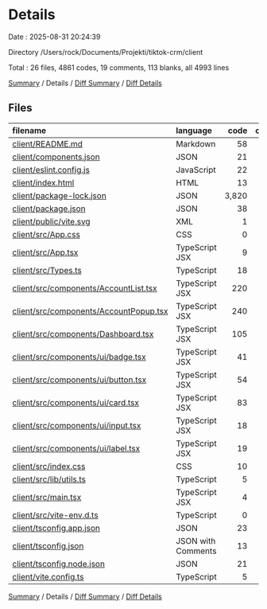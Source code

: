 # Details

Date : 2025-08-31 20:24:39

Directory /Users/rock/Documents/Projekti/tiktok-crm/client

Total : 26 files,  4861 codes, 19 comments, 113 blanks, all 4993 lines

[Summary](results.md) / Details / [Diff Summary](diff.md) / [Diff Details](diff-details.md)

## Files
| filename | language | code | comment | blank | total |
| :--- | :--- | ---: | ---: | ---: | ---: |
| [client/README.md](/client/README.md) | Markdown | 58 | 0 | 12 | 70 |
| [client/components.json](/client/components.json) | JSON | 21 | 0 | 1 | 22 |
| [client/eslint.config.js](/client/eslint.config.js) | JavaScript | 22 | 0 | 2 | 24 |
| [client/index.html](/client/index.html) | HTML | 13 | 0 | 1 | 14 |
| [client/package-lock.json](/client/package-lock.json) | JSON | 3,820 | 0 | 1 | 3,821 |
| [client/package.json](/client/package.json) | JSON | 38 | 0 | 1 | 39 |
| [client/public/vite.svg](/client/public/vite.svg) | XML | 1 | 0 | 0 | 1 |
| [client/src/App.css](/client/src/App.css) | CSS | 0 | 0 | 1 | 1 |
| [client/src/App.tsx](/client/src/App.tsx) | TypeScript JSX | 9 | 0 | 3 | 12 |
| [client/src/Types.ts](/client/src/Types.ts) | TypeScript | 18 | 0 | 2 | 20 |
| [client/src/components/AccountList.tsx](/client/src/components/AccountList.tsx) | TypeScript JSX | 220 | 2 | 15 | 237 |
| [client/src/components/AccountPopup.tsx](/client/src/components/AccountPopup.tsx) | TypeScript JSX | 240 | 8 | 20 | 268 |
| [client/src/components/Dashboard.tsx](/client/src/components/Dashboard.tsx) | TypeScript JSX | 105 | 4 | 9 | 118 |
| [client/src/components/ui/badge.tsx](/client/src/components/ui/badge.tsx) | TypeScript JSX | 41 | 0 | 6 | 47 |
| [client/src/components/ui/button.tsx](/client/src/components/ui/button.tsx) | TypeScript JSX | 54 | 0 | 6 | 60 |
| [client/src/components/ui/card.tsx](/client/src/components/ui/card.tsx) | TypeScript JSX | 83 | 0 | 10 | 93 |
| [client/src/components/ui/input.tsx](/client/src/components/ui/input.tsx) | TypeScript JSX | 18 | 0 | 4 | 22 |
| [client/src/components/ui/label.tsx](/client/src/components/ui/label.tsx) | TypeScript JSX | 19 | 0 | 4 | 23 |
| [client/src/index.css](/client/src/index.css) | CSS | 10 | 0 | 2 | 12 |
| [client/src/lib/utils.ts](/client/src/lib/utils.ts) | TypeScript | 5 | 0 | 2 | 7 |
| [client/src/main.tsx](/client/src/main.tsx) | TypeScript JSX | 4 | 0 | 2 | 6 |
| [client/src/vite-env.d.ts](/client/src/vite-env.d.ts) | TypeScript | 0 | 1 | 1 | 2 |
| [client/tsconfig.app.json](/client/tsconfig.app.json) | JSON | 23 | 2 | 3 | 28 |
| [client/tsconfig.json](/client/tsconfig.json) | JSON with Comments | 13 | 0 | 1 | 14 |
| [client/tsconfig.node.json](/client/tsconfig.node.json) | JSON | 21 | 2 | 3 | 26 |
| [client/vite.config.ts](/client/vite.config.ts) | TypeScript | 5 | 0 | 1 | 6 |

[Summary](results.md) / Details / [Diff Summary](diff.md) / [Diff Details](diff-details.md)